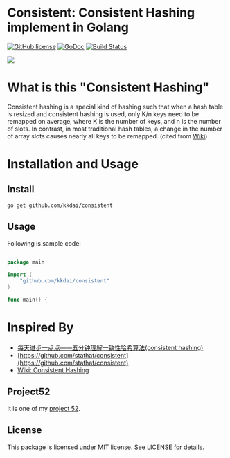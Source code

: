 Consistent: Consistent Hashing implement in Golang
==============

[![GitHub license](https://img.shields.io/badge/license-MIT-blue.svg)](https://raw.githubusercontent.com/kkdai/consistent/master/LICENSE)  [![GoDoc](https://godoc.org/github.com/kkdai/consistent?status.svg)](https://godoc.org/github.com/kkdai/consistent)  [![Build Status](https://travis-ci.org/kkdai/consistent.svg?branch=master)](https://travis-ci.org/kkdai/consistent)

![](TM-Image.png)

What is this "Consistent Hashing"
=============

Consistent hashing is a special kind of hashing such that when a hash table is resized and consistent hashing is used, only K/n keys need to be remapped on average, where K is the number of keys, and n is the number of slots. In contrast, in most traditional hash tables, a change in the number of array slots causes nearly all keys to be remapped. (cited from [Wiki](https://en.wikipedia.org/wiki/Consistent_hashing))

 

Installation and Usage
=============


Install
---------------

    go get github.com/kkdai/consistent


Usage
---------------

Following is sample code:


```go

package main

import (
    "github.com/kkdai/consistent"
)

func main() {

```

Inspired By
=============

- [每天进步一点点——五分钟理解一致性哈希算法(consistent hashing)](http://blog.csdn.net/cywosp/article/details/23397179)
- [https://github.com/stathat/consistent](https://github.com/stathat/consistent)
- [Wiki: Consistent Hashing](https://en.wikipedia.org/wiki/Consistent_hashing)


Project52
---------------

It is one of my [project 52](https://github.com/kkdai/project52).


License
---------------

This package is licensed under MIT license. See LICENSE for details.

